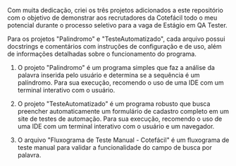 Com muita dedicação, criei os três projetos adicionados a este repositório com o objetivo de demonstrar aos recrutadores da Cotefácil todo o meu potencial durante o processo seletivo para a vaga de Estágio em QA Tester.

Para os projetos "Palindromo" e "TesteAutomatizado", cada arquivo possui docstrings e comentários com instruções de configuração e de uso, além de informações detalhadas sobre o funcionamento do programa.

1. O projeto "Palindromo" é um programa simples que faz a análise da palavra inserida pelo usuário e determina se a sequência é um palíndromo.
   Para sua execução, recomendo o uso de uma IDE com um terminal interativo com o usuário.

3. O projeto "TesteAutomatizado" é um programa robusto que busca preencher automaticamente um formulário de cadastro completo em um site de testes de automação.
   Para sua execução, recomendo o uso de uma IDE com um terminal interativo com o usuário e um navegador.

5. O arquivo "Fluxograma de Teste Manual - Cotefácil" é um fluxograma de teste manual para validar a funcionalidade do campo de busca por palavra.
